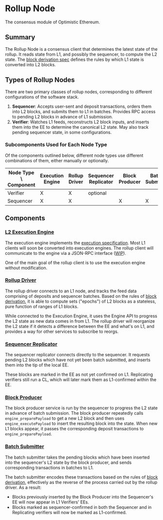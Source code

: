 # Rollup Node

The consensus module of Optimistic Ethereum.

## Summary

The Rollup Node is a consensus client that determines the latest state of the rollup. It reads state from L1, and possibly the sequencer, to compute the L2 state. The [block derivation spec][block-derivation] defines the rules by which L1 state is converted into L2 blocks.

## Types of Rollup Nodes
There are two primary classes of rollup nodes, corresponding to different configurations of the software stack.

1. **Sequencer**: Accepts user-sent and deposit transactions, orders them into L2 blocks, and submits them to L1 in batches. Provides RPC access to pending L2 blocks in advance of L1 submission.
2. **Verifier**: Watches L1 feeds, reconstructs L2 block inputs, and inserts them into the EE to determine the canonical L2 state. May also track pending sequencer state, in some configurations.

### Subcomponents Used for Each Node Type
Of the components outlined below, different node types use different combinations of them, either manually or optionally.

| Node Type \ Component | Execution Engine | Rollup Driver | Sequencer Replicator | Block Producer | Batch Submitter |
|-----------------------|------------------|----------------------|----------------------|----------------|-----------------|
| Verifier  | X                | X                    | optional                    |                |                 |
| Sequencer             | X                | X                    |                      | X              | X               |

## Components

### [L2 Execution Engine][exec-engine]

The execution engine implements the [execution specification][execution-spec].  Most L1 clients will soon be converted into execution engines. The rollup client will communicate to the engine via a JSON-RPC interface ([WIP][execution-engine-rpc]).

One of the main goal of the rollup client is to use the execution engine without modification.

### [Rollup Driver][rollup-driver]

The rollup driver connects to an L1 node, and tracks the feed data comprising of deposits and sequencer batches. Based on the rules of [block derivation][block-derivation], it is able to compute sets ("epochs") of L2 blocks as a stateless, pure function of ranges of L1 blocks.

While connected to the Execution Engine, it uses the Engine API to progress the L2 state as new data comes in from L1. The rollup driver will reorganize the L2 state if it detects a difference between the EE and what's on L1, and provides a way for other services to subscribe to reorgs.

### [Sequencer Replicator][sequencer-replicator]

The sequencer replicator connects directly to the sequencer. It requests pending L2 blocks which have not yet been batch submitted, and inserts them into the tip of the local EE.

These blocks are marked in the EE as not yet confirmed on L1. Replicating verifiers still run a CL, which will later mark them as L1-confirmed within the EE.

### [Block Producer][block-producer]

The block producer service is run by the sequencer to progress the L2 state in advance of batch submission. The block producer repeatedly calls `engine_preparePayload` to get a new L2 block and then uses `engine_executePayload` to insert the resulting block into the state. When new L1 blocks appear, it passes the corresponding deposit transactions to `engine_preparePayload`.

### [Batch Submitter][batch-submitter]

The batch submitter takes the pending blocks which have been inserted into the sequencer's L2 state by the block producer, and sends corresponding transactions in batches to L1.

The batch submitter encodes these transactions based on the rules of [block derivation][block-derivation], effectively as the reverse of the process carried out by the rollup driver. As a result:
- Blocks previously inserted by the Block Producer into the Sequencer's EE will now appear in L1 Verifiers' EEs.
- Blocks marked as sequencer-confirmed in both the Sequencer and in Replicating verifiers will now be marked as L1-confirmed.

[execution-spec]: https://github.com/ethereum/execution-specs
[execution-engine-rpc]: https://hackmd.io/@n0ble/consensus_api_design_space
[block-derivation]: ./components/rollup_node/block_derivation.md
[exec-engine]: ./exec_engine.md
[rollup-driver]: ./consensus_layer.md
[sequencer-replicator]: ./sequencer_replicator.md
[block-producer]: ./block_producer.md
[batch-submitter]: ./batch_submitter.md